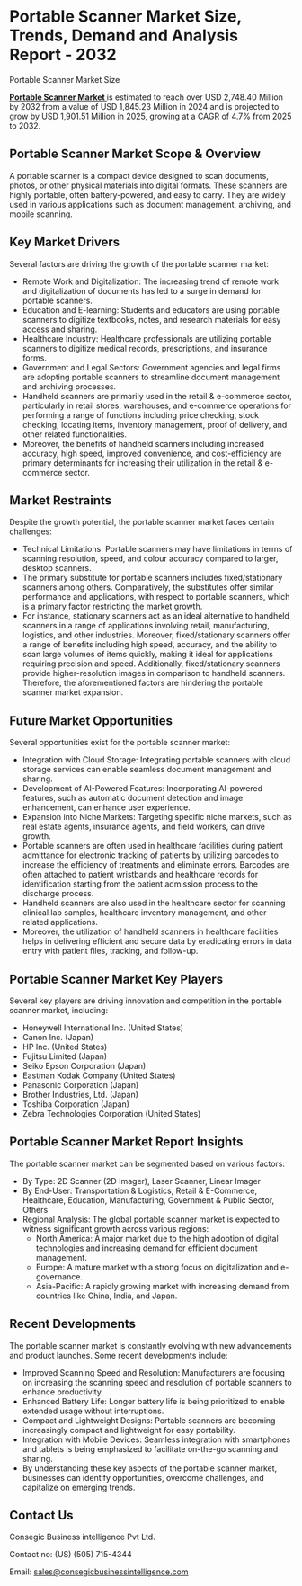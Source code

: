 # Portable Scanner Market Size, Trends, Demand and Analysis Report - 2032
Portable Scanner Market Size</h1>
<p class="text-sm sm:text-base text-gray-600 leading-relaxed">
   <a href="https://www.consegicbusinessintelligence.com/portable-scanner-market"><b> Portable Scanner Market </b></a> is estimated to reach over USD 2,748.40 Million by 2032 from a value of USD 1,845.23 Million in 2024 and is projected to grow by USD 1,901.51 Million in 2025, growing at a CAGR of 4.7% from 2025 to 2032.
</p>
        </header>
<h2 class="text-xl sm:text-2xl font-bold text-gray-700">Portable Scanner Market Scope & Overview</h2>
<p class="text-gray-600 leading-relaxed">
    A portable scanner is a compact device designed to scan documents, photos, or other physical materials into digital formats. These scanners are highly portable, often battery-powered, and easy to carry. They are widely used in various applications such as document management, archiving, and mobile scanning.
</p>
        </section>


<h2 class="text-xl sm:text-2xl font-bold text-gray-700">Key Market Drivers</h2>
<p class="text-gray-600 leading-relaxed">
    Several factors are driving the growth of the portable scanner market:
</p>
<ul class="list-disc list-inside space-y-2 text-gray-600">
    <li>Remote Work and Digitalization: The increasing trend of remote work and digitalization of documents has led to a surge in demand for portable scanners.</li>
    <li>Education and E-learning: Students and educators are using portable scanners to digitize textbooks, notes, and research materials for easy access and sharing.</li>
    <li>Healthcare Industry: Healthcare professionals are utilizing portable scanners to digitize medical records, prescriptions, and insurance forms.</li>
    <li>Government and Legal Sectors: Government agencies and legal firms are adopting portable scanners to streamline document management and archiving processes.</li>
    <li>Handheld scanners are primarily used in the retail & e-commerce sector, particularly in retail stores, warehouses, and e-commerce operations for performing a range of functions including price checking, stock checking, locating items, inventory management, proof of delivery, and other related functionalities.</li>
    <li>Moreover, the benefits of handheld scanners including increased accuracy, high speed, improved convenience, and cost-efficiency are primary determinants for increasing their utilization in the retail & e-commerce sector.</li>
</ul>
        </section>


<h2 class="text-xl sm:text-2xl font-bold text-gray-700">Market Restraints</h2>
<p class="text-gray-600 leading-relaxed">
    Despite the growth potential, the portable scanner market faces certain challenges:
</p>
<ul class="list-disc list-inside space-y-2 text-gray-600">
    <li>Technical Limitations: Portable scanners may have limitations in terms of scanning resolution, speed, and colour accuracy compared to larger, desktop scanners.</li>
    <li>The primary substitute for portable scanners includes fixed/stationary scanners among others. Comparatively, the substitutes offer similar performance and applications, with respect to portable scanners, which is a primary factor restricting the market growth.</li>
    <li>For instance, stationary scanners act as an ideal alternative to handheld scanners in a range of applications involving retail, manufacturing, logistics, and other industries. Moreover, fixed/stationary scanners offer a range of benefits including high speed, accuracy, and the ability to scan large volumes of items quickly, making it ideal for applications requiring precision and speed. Additionally, fixed/stationary scanners provide higher-resolution images in comparison to handheld scanners. Therefore, the aforementioned factors are hindering the portable scanner market expansion.</li>
</ul>
        </section>


<h2 class="text-xl sm:text-2xl font-bold text-gray-700">Future Market Opportunities</h2>
<p class="text-gray-600 leading-relaxed">
    Several opportunities exist for the portable scanner market:
</p>
<ul class="list-disc list-inside space-y-2 text-gray-600">
    <li>Integration with Cloud Storage: Integrating portable scanners with cloud storage services can enable seamless document management and sharing.</li>
    <li>Development of AI-Powered Features: Incorporating AI-powered features, such as automatic document detection and image enhancement, can enhance user experience.</li>
    <li>Expansion into Niche Markets: Targeting specific niche markets, such as real estate agents, insurance agents, and field workers, can drive growth.</li>
    <li>Portable scanners are often used in healthcare facilities during patient admittance for electronic tracking of patients by utilizing barcodes to increase the efficiency of treatments and eliminate errors. Barcodes are often attached to patient wristbands and healthcare records for identification starting from the patient admission process to the discharge process.</li>
    <li>Handheld scanners are also used in the healthcare sector for scanning clinical lab samples, healthcare inventory management, and other related applications.</li>
    <li>Moreover, the utilization of handheld scanners in healthcare facilities helps in delivering efficient and secure data by eradicating errors in data entry with patient files, tracking, and follow-up.</li>
</ul>
        </section>


<h2 class="text-xl sm:text-2xl font-bold text-gray-700">Portable Scanner Market Key Players</h2>
<p class="text-gray-600 leading-relaxed">
    Several key players are driving innovation and competition in the portable scanner market, including:
</p>
<ul class="list-disc list-inside space-y-2 text-gray-600">
    <li>Honeywell International Inc. (United States)</li>
    <li>Canon Inc. (Japan)</li>
    <li>HP Inc. (United States)</li>
    <li>Fujitsu Limited (Japan)</li>
    <li>Seiko Epson Corporation (Japan)</li>
    <li>Eastman Kodak Company (United States)</li>
    <li>Panasonic Corporation (Japan)</li>
    <li>Brother Industries, Ltd. (Japan)</li>
    <li>Toshiba Corporation (Japan)</li>
    <li>Zebra Technologies Corporation (United States)</li>
</ul>
        </section>


<h2 class="text-xl sm:text-2xl font-bold text-gray-700">Portable Scanner Market Report Insights</h2>
<p class="text-gray-600 leading-relaxed">
    The portable scanner market can be segmented based on various factors:
</p>
<ul class="list-disc list-inside space-y-2 text-gray-600">
    <li>By Type: 2D Scanner (2D Imager), Laser Scanner, Linear Imager</li>
    <li>By End-User: Transportation & Logistics, Retail & E-Commerce, Healthcare, Education, Manufacturing, Government & Public Sector, Others</li>
    <li>Regional Analysis: The global portable scanner market is expected to witness significant growth across various regions:
        <ul class="list-circle list-inside ml-4 space-y-1">
<li>North America: A major market due to the high adoption of digital technologies and increasing demand for efficient document management.</li>
<li>Europe: A mature market with a strong focus on digitalization and e-governance.</li>
<li>Asia-Pacific: A rapidly growing market with increasing demand from countries like China, India, and Japan.</li>
        </ul>
    </li>
</ul>
        </section>


<h2 class="text-xl sm:text-2xl font-bold text-gray-700">Recent Developments</h2>
<p class="text-gray-600 leading-relaxed">
    The portable scanner market is constantly evolving with new advancements and product launches. Some recent developments include:
</p>
<ul class="list-disc list-inside space-y-2 text-gray-600">
    <li>Improved Scanning Speed and Resolution: Manufacturers are focusing on increasing the scanning speed and resolution of portable scanners to enhance productivity.</li>
    <li>Enhanced Battery Life: Longer battery life is being prioritized to enable extended usage without interruptions.</li>
    <li>Compact and Lightweight Designs: Portable scanners are becoming increasingly compact and lightweight for easy portability.</li>
    <li>Integration with Mobile Devices: Seamless integration with smartphones and tablets is being emphasized to facilitate on-the-go scanning and sharing.</li>
    <li>By understanding these key aspects of the portable scanner market, businesses can identify opportunities, overcome challenges, and capitalize on emerging trends.</li>
</ul>
        </section>

<h2 class="text-xl sm:text-2xl font-bold text-gray-700 mb-2">Contact Us</h2>
<p class="text-gray-600">
    Consegic Business intelligence Pvt Ltd.
</p>
<p class="text-gray-600">
    Contact no: (US) (505) 715-4344
</p>
<p class="text-gray-600">
    Email: <a href="mailto:sales@consegicbusinessintelligence.com" class="text-blue-500 hover:underline">sales@consegicbusinessintelligence.com</a>
</p>
        </section>

</body>
</html>




